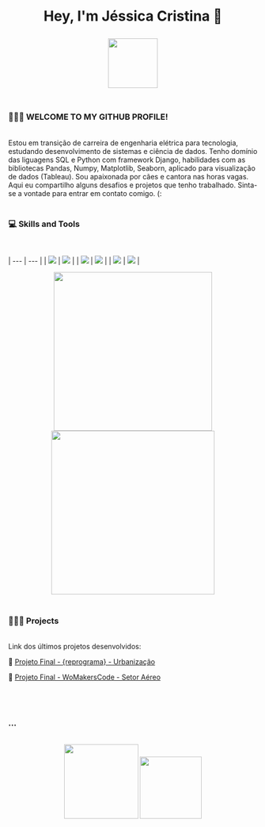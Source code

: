 <h1 align="center">


<p align="center"><b> Hey, I'm Jéssica Cristina </b> 🌝 <p>
  
<p align="center">
<img src= "https://github.com/jessicacristinams/jessicacristinams/assets/109877484/3583e97e-2f1b-4893-b600-409045788f4f" width="100px"/>
</p>



### <br> 🙋🏾‍♀ WELCOME TO MY GITHUB PROFILE! 
<br>

<p1 align="center"> 
  Estou em transição de carreira de engenharia elétrica para tecnologia, estudando desenvolvimento de sistemas e ciência de dados. Tenho domínio das liguagens SQL e Python com framework Django, habilidades com as bibliotecas Pandas, Numpy, Matplotlib, Seaborn, aplicado para visualização de dados (Tableau). Sou apaixonada por cães e cantora nas horas vagas. Aqui eu compartilho alguns desafios e projetos que tenho trabalhado. Sinta-se a vontade para entrar em contato comigo. (:
</p1>

### <br> 💻 Skills and Tools
<br>

| --- | --- |
| <img src="https://cdn.jsdelivr.net/gh/devicons/devicon/icons/python/python-original-wordmark.svg" /> | <img src="https://cdn.jsdelivr.net/gh/devicons/devicon/icons/sqlite/sqlite-original-wordmark.svg" /> |
| <img src="https://cdn.jsdelivr.net/gh/devicons/devicon/icons/django/django-plain-wordmark.svg" />    | <img src="https://cdn.jsdelivr.net/gh/devicons/devicon/icons/pandas/pandas-original-wordmark.svg" /> |
| <img src="https://cdn.jsdelivr.net/gh/devicons/devicon/icons/git/git-original-wordmark.svg" />       | <img src="https://cdn.jsdelivr.net/gh/devicons/devicon/icons/github/github-original-wordmark.svg" /> |
          
          
          
          

<div align="center">
<img src=https://github.com/jessicacristinams/jessicacristinams/assets/109877484/bca46c11-8514-4b22-a11c-a02052ac17d4 width="320px" />
<img src=https://github.com/jessicacristinams/jessicacristinams/assets/109877484/938f05ec-df10-4f7f-8294-a72875f81dd7 width="330px" />
</div>


### <br> 👩🏾‍💻 Projects
<br>
Link dos últimos projetos desenvolvidos:

📝 [Projeto Final - {reprograma} - Urbanização](https://github.com/jessicacristinams/urbanizacao)

📝 [Projeto Final - WoMakersCode - Setor Aéreo](https://github.com/jessicacristinams/BootcampTECHMINAs/blob/main/desafios/Desafio_Final_Setor_Aereo_Sarah_Gilbert_Tech_Minas.ipynb)

<br>


### <br> ...
<br>
<div align="center">
  <img src=https://github.com/jessicacristinams/jessicacristinams/assets/109877484/b9e567ae-9d38-43d6-94d0-9909f997c786 width="150px"//>
  <img src=https://media4.giphy.com/media/tqfS3mgQU28ko/200.webp?cid=ecf05e47jp2btft5mymo1f0e5ct5d4k2qejbcxezvn38rqeb&ep=v1_gifs_search&rid=200.webp&ct=g width="125px"//>
</div>





